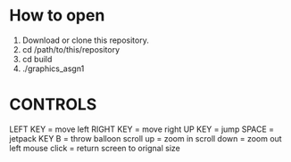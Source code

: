 # How to open
1. Download or clone this repository.
2. cd /path/to/this/repository
3. cd build
4. ./graphics_asgn1
 
# CONTROLS
LEFT KEY = move left
RIGHT KEY = move right
UP KEY = jump
SPACE = jetpack
KEY B = throw balloon
scroll up = zoom in
scroll down = zoom out
left mouse click = return screen to orignal size
